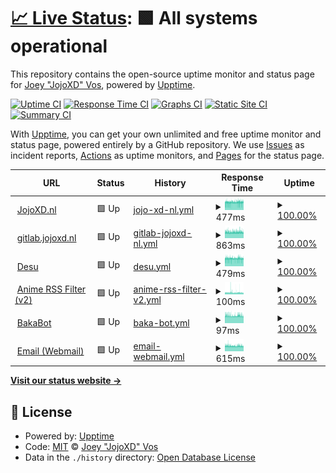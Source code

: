 # [📈 Live Status](https://status.jojoxd.nl): <!--live status--> **🟩 All systems operational**

This repository contains the open-source uptime monitor and status page for [Joey "JojoXD" Vos](jojoxd.nl), powered by [Upptime](https://github.com/upptime/upptime).

[![Uptime CI](https://github.com/jojoxd/site-status/workflows/Uptime%20CI/badge.svg)](https://github.com/upptime/upptime/actions?query=workflow%3A%22Uptime+CI%22)
[![Response Time CI](https://github.com/jojoxd/site-status/workflows/Response%20Time%20CI/badge.svg)](https://github.com/upptime/upptime/actions?query=workflow%3A%22Response+Time+CI%22)
[![Graphs CI](https://github.com/jojoxd/site-status/workflows/Graphs%20CI/badge.svg)](https://github.com/upptime/upptime/actions?query=workflow%3A%22Graphs+CI%22)
[![Static Site CI](https://github.com/jojoxd/site-status/workflows/Static%20Site%20CI/badge.svg)](https://github.com/upptime/upptime/actions?query=workflow%3A%22Static+Site+CI%22)
[![Summary CI](https://github.com/jojoxd/site-status/workflows/Summary%20CI/badge.svg)](https://github.com/upptime/upptime/actions?query=workflow%3A%22Summary+CI%22)

With [Upptime](https://upptime.js.org), you can get your own unlimited and free uptime monitor and status page, powered entirely by a GitHub repository. We use [Issues](https://github.com/jojoxd/site-status/issues) as incident reports, [Actions](https://github.com/jojoxd/site-status/actions) as uptime monitors, and [Pages](https://status.jojoxd.nl) for the status page.

<!--start: status pages-->
<!-- This summary is generated by Upptime (https://github.com/upptime/upptime) -->
<!-- Do not edit this manually, your changes will be overwritten -->
<!-- prettier-ignore -->
| URL | Status | History | Response Time | Uptime |
| --- | ------ | ------- | ------------- | ------ |
| <img alt="" src="https://favicons.githubusercontent.com/jojoxd.nl" height="13"> [JojoXD.nl](https://jojoxd.nl) | 🟩 Up | [jojo-xd-nl.yml](https://github.com/jojoxd/site-status/commits/HEAD/history/jojo-xd-nl.yml) | <details><summary><img alt="Response time graph" src="./graphs/jojo-xd-nl/response-time-week.png" height="20"> 477ms</summary><br><a href="https://status.jojoxd.nl/history/jojo-xd-nl"><img alt="Response time 452" src="https://img.shields.io/endpoint?url=https%3A%2F%2Fraw.githubusercontent.com%2Fjojoxd%2Fsite-status%2FHEAD%2Fapi%2Fjojo-xd-nl%2Fresponse-time.json"></a><br><a href="https://status.jojoxd.nl/history/jojo-xd-nl"><img alt="24-hour response time 487" src="https://img.shields.io/endpoint?url=https%3A%2F%2Fraw.githubusercontent.com%2Fjojoxd%2Fsite-status%2FHEAD%2Fapi%2Fjojo-xd-nl%2Fresponse-time-day.json"></a><br><a href="https://status.jojoxd.nl/history/jojo-xd-nl"><img alt="7-day response time 477" src="https://img.shields.io/endpoint?url=https%3A%2F%2Fraw.githubusercontent.com%2Fjojoxd%2Fsite-status%2FHEAD%2Fapi%2Fjojo-xd-nl%2Fresponse-time-week.json"></a><br><a href="https://status.jojoxd.nl/history/jojo-xd-nl"><img alt="30-day response time 455" src="https://img.shields.io/endpoint?url=https%3A%2F%2Fraw.githubusercontent.com%2Fjojoxd%2Fsite-status%2FHEAD%2Fapi%2Fjojo-xd-nl%2Fresponse-time-month.json"></a><br><a href="https://status.jojoxd.nl/history/jojo-xd-nl"><img alt="1-year response time 452" src="https://img.shields.io/endpoint?url=https%3A%2F%2Fraw.githubusercontent.com%2Fjojoxd%2Fsite-status%2FHEAD%2Fapi%2Fjojo-xd-nl%2Fresponse-time-year.json"></a></details> | <details><summary><a href="https://status.jojoxd.nl/history/jojo-xd-nl">100.00%</a></summary><a href="https://status.jojoxd.nl/history/jojo-xd-nl"><img alt="All-time uptime 100.00%" src="https://img.shields.io/endpoint?url=https%3A%2F%2Fraw.githubusercontent.com%2Fjojoxd%2Fsite-status%2FHEAD%2Fapi%2Fjojo-xd-nl%2Fuptime.json"></a><br><a href="https://status.jojoxd.nl/history/jojo-xd-nl"><img alt="24-hour uptime 100.00%" src="https://img.shields.io/endpoint?url=https%3A%2F%2Fraw.githubusercontent.com%2Fjojoxd%2Fsite-status%2FHEAD%2Fapi%2Fjojo-xd-nl%2Fuptime-day.json"></a><br><a href="https://status.jojoxd.nl/history/jojo-xd-nl"><img alt="7-day uptime 100.00%" src="https://img.shields.io/endpoint?url=https%3A%2F%2Fraw.githubusercontent.com%2Fjojoxd%2Fsite-status%2FHEAD%2Fapi%2Fjojo-xd-nl%2Fuptime-week.json"></a><br><a href="https://status.jojoxd.nl/history/jojo-xd-nl"><img alt="30-day uptime 100.00%" src="https://img.shields.io/endpoint?url=https%3A%2F%2Fraw.githubusercontent.com%2Fjojoxd%2Fsite-status%2FHEAD%2Fapi%2Fjojo-xd-nl%2Fuptime-month.json"></a><br><a href="https://status.jojoxd.nl/history/jojo-xd-nl"><img alt="1-year uptime 100.00%" src="https://img.shields.io/endpoint?url=https%3A%2F%2Fraw.githubusercontent.com%2Fjojoxd%2Fsite-status%2FHEAD%2Fapi%2Fjojo-xd-nl%2Fuptime-year.json"></a></details>
| <img alt="" src="https://favicons.githubusercontent.com/gitlab.jojoxd.nl" height="13"> [gitlab.jojoxd.nl](https://gitlab.jojoxd.nl) | 🟩 Up | [gitlab-jojoxd-nl.yml](https://github.com/jojoxd/site-status/commits/HEAD/history/gitlab-jojoxd-nl.yml) | <details><summary><img alt="Response time graph" src="./graphs/gitlab-jojoxd-nl/response-time-week.png" height="20"> 863ms</summary><br><a href="https://status.jojoxd.nl/history/gitlab-jojoxd-nl"><img alt="Response time 809" src="https://img.shields.io/endpoint?url=https%3A%2F%2Fraw.githubusercontent.com%2Fjojoxd%2Fsite-status%2FHEAD%2Fapi%2Fgitlab-jojoxd-nl%2Fresponse-time.json"></a><br><a href="https://status.jojoxd.nl/history/gitlab-jojoxd-nl"><img alt="24-hour response time 871" src="https://img.shields.io/endpoint?url=https%3A%2F%2Fraw.githubusercontent.com%2Fjojoxd%2Fsite-status%2FHEAD%2Fapi%2Fgitlab-jojoxd-nl%2Fresponse-time-day.json"></a><br><a href="https://status.jojoxd.nl/history/gitlab-jojoxd-nl"><img alt="7-day response time 863" src="https://img.shields.io/endpoint?url=https%3A%2F%2Fraw.githubusercontent.com%2Fjojoxd%2Fsite-status%2FHEAD%2Fapi%2Fgitlab-jojoxd-nl%2Fresponse-time-week.json"></a><br><a href="https://status.jojoxd.nl/history/gitlab-jojoxd-nl"><img alt="30-day response time 809" src="https://img.shields.io/endpoint?url=https%3A%2F%2Fraw.githubusercontent.com%2Fjojoxd%2Fsite-status%2FHEAD%2Fapi%2Fgitlab-jojoxd-nl%2Fresponse-time-month.json"></a><br><a href="https://status.jojoxd.nl/history/gitlab-jojoxd-nl"><img alt="1-year response time 809" src="https://img.shields.io/endpoint?url=https%3A%2F%2Fraw.githubusercontent.com%2Fjojoxd%2Fsite-status%2FHEAD%2Fapi%2Fgitlab-jojoxd-nl%2Fresponse-time-year.json"></a></details> | <details><summary><a href="https://status.jojoxd.nl/history/gitlab-jojoxd-nl">100.00%</a></summary><a href="https://status.jojoxd.nl/history/gitlab-jojoxd-nl"><img alt="All-time uptime 97.37%" src="https://img.shields.io/endpoint?url=https%3A%2F%2Fraw.githubusercontent.com%2Fjojoxd%2Fsite-status%2FHEAD%2Fapi%2Fgitlab-jojoxd-nl%2Fuptime.json"></a><br><a href="https://status.jojoxd.nl/history/gitlab-jojoxd-nl"><img alt="24-hour uptime 100.00%" src="https://img.shields.io/endpoint?url=https%3A%2F%2Fraw.githubusercontent.com%2Fjojoxd%2Fsite-status%2FHEAD%2Fapi%2Fgitlab-jojoxd-nl%2Fuptime-day.json"></a><br><a href="https://status.jojoxd.nl/history/gitlab-jojoxd-nl"><img alt="7-day uptime 100.00%" src="https://img.shields.io/endpoint?url=https%3A%2F%2Fraw.githubusercontent.com%2Fjojoxd%2Fsite-status%2FHEAD%2Fapi%2Fgitlab-jojoxd-nl%2Fuptime-week.json"></a><br><a href="https://status.jojoxd.nl/history/gitlab-jojoxd-nl"><img alt="30-day uptime 97.00%" src="https://img.shields.io/endpoint?url=https%3A%2F%2Fraw.githubusercontent.com%2Fjojoxd%2Fsite-status%2FHEAD%2Fapi%2Fgitlab-jojoxd-nl%2Fuptime-month.json"></a><br><a href="https://status.jojoxd.nl/history/gitlab-jojoxd-nl"><img alt="1-year uptime 97.37%" src="https://img.shields.io/endpoint?url=https%3A%2F%2Fraw.githubusercontent.com%2Fjojoxd%2Fsite-status%2FHEAD%2Fapi%2Fgitlab-jojoxd-nl%2Fuptime-year.json"></a></details>
| <img alt="" src="https://favicons.githubusercontent.com/desu.jojoxd.nl" height="13"> [Desu](https://desu.jojoxd.nl) | 🟩 Up | [desu.yml](https://github.com/jojoxd/site-status/commits/HEAD/history/desu.yml) | <details><summary><img alt="Response time graph" src="./graphs/desu/response-time-week.png" height="20"> 479ms</summary><br><a href="https://status.jojoxd.nl/history/desu"><img alt="Response time 450" src="https://img.shields.io/endpoint?url=https%3A%2F%2Fraw.githubusercontent.com%2Fjojoxd%2Fsite-status%2FHEAD%2Fapi%2Fdesu%2Fresponse-time.json"></a><br><a href="https://status.jojoxd.nl/history/desu"><img alt="24-hour response time 475" src="https://img.shields.io/endpoint?url=https%3A%2F%2Fraw.githubusercontent.com%2Fjojoxd%2Fsite-status%2FHEAD%2Fapi%2Fdesu%2Fresponse-time-day.json"></a><br><a href="https://status.jojoxd.nl/history/desu"><img alt="7-day response time 479" src="https://img.shields.io/endpoint?url=https%3A%2F%2Fraw.githubusercontent.com%2Fjojoxd%2Fsite-status%2FHEAD%2Fapi%2Fdesu%2Fresponse-time-week.json"></a><br><a href="https://status.jojoxd.nl/history/desu"><img alt="30-day response time 455" src="https://img.shields.io/endpoint?url=https%3A%2F%2Fraw.githubusercontent.com%2Fjojoxd%2Fsite-status%2FHEAD%2Fapi%2Fdesu%2Fresponse-time-month.json"></a><br><a href="https://status.jojoxd.nl/history/desu"><img alt="1-year response time 450" src="https://img.shields.io/endpoint?url=https%3A%2F%2Fraw.githubusercontent.com%2Fjojoxd%2Fsite-status%2FHEAD%2Fapi%2Fdesu%2Fresponse-time-year.json"></a></details> | <details><summary><a href="https://status.jojoxd.nl/history/desu">100.00%</a></summary><a href="https://status.jojoxd.nl/history/desu"><img alt="All-time uptime 99.95%" src="https://img.shields.io/endpoint?url=https%3A%2F%2Fraw.githubusercontent.com%2Fjojoxd%2Fsite-status%2FHEAD%2Fapi%2Fdesu%2Fuptime.json"></a><br><a href="https://status.jojoxd.nl/history/desu"><img alt="24-hour uptime 100.00%" src="https://img.shields.io/endpoint?url=https%3A%2F%2Fraw.githubusercontent.com%2Fjojoxd%2Fsite-status%2FHEAD%2Fapi%2Fdesu%2Fuptime-day.json"></a><br><a href="https://status.jojoxd.nl/history/desu"><img alt="7-day uptime 100.00%" src="https://img.shields.io/endpoint?url=https%3A%2F%2Fraw.githubusercontent.com%2Fjojoxd%2Fsite-status%2FHEAD%2Fapi%2Fdesu%2Fuptime-week.json"></a><br><a href="https://status.jojoxd.nl/history/desu"><img alt="30-day uptime 100.00%" src="https://img.shields.io/endpoint?url=https%3A%2F%2Fraw.githubusercontent.com%2Fjojoxd%2Fsite-status%2FHEAD%2Fapi%2Fdesu%2Fuptime-month.json"></a><br><a href="https://status.jojoxd.nl/history/desu"><img alt="1-year uptime 99.95%" src="https://img.shields.io/endpoint?url=https%3A%2F%2Fraw.githubusercontent.com%2Fjojoxd%2Fsite-status%2FHEAD%2Fapi%2Fdesu%2Fuptime-year.json"></a></details>
| <img alt="" src="https://favicons.githubusercontent.com/desu.jojoxd.nl" height="13"> [Anime RSS Filter (v2)](https://desu.jojoxd.nl/anime-rss-filter) | 🟩 Up | [anime-rss-filter-v2.yml](https://github.com/jojoxd/site-status/commits/HEAD/history/anime-rss-filter-v2.yml) | <details><summary><img alt="Response time graph" src="./graphs/anime-rss-filter-v2/response-time-week.png" height="20"> 100ms</summary><br><a href="https://status.jojoxd.nl/history/anime-rss-filter-v2"><img alt="Response time 107" src="https://img.shields.io/endpoint?url=https%3A%2F%2Fraw.githubusercontent.com%2Fjojoxd%2Fsite-status%2FHEAD%2Fapi%2Fanime-rss-filter-v2%2Fresponse-time.json"></a><br><a href="https://status.jojoxd.nl/history/anime-rss-filter-v2"><img alt="24-hour response time 95" src="https://img.shields.io/endpoint?url=https%3A%2F%2Fraw.githubusercontent.com%2Fjojoxd%2Fsite-status%2FHEAD%2Fapi%2Fanime-rss-filter-v2%2Fresponse-time-day.json"></a><br><a href="https://status.jojoxd.nl/history/anime-rss-filter-v2"><img alt="7-day response time 100" src="https://img.shields.io/endpoint?url=https%3A%2F%2Fraw.githubusercontent.com%2Fjojoxd%2Fsite-status%2FHEAD%2Fapi%2Fanime-rss-filter-v2%2Fresponse-time-week.json"></a><br><a href="https://status.jojoxd.nl/history/anime-rss-filter-v2"><img alt="30-day response time 104" src="https://img.shields.io/endpoint?url=https%3A%2F%2Fraw.githubusercontent.com%2Fjojoxd%2Fsite-status%2FHEAD%2Fapi%2Fanime-rss-filter-v2%2Fresponse-time-month.json"></a><br><a href="https://status.jojoxd.nl/history/anime-rss-filter-v2"><img alt="1-year response time 107" src="https://img.shields.io/endpoint?url=https%3A%2F%2Fraw.githubusercontent.com%2Fjojoxd%2Fsite-status%2FHEAD%2Fapi%2Fanime-rss-filter-v2%2Fresponse-time-year.json"></a></details> | <details><summary><a href="https://status.jojoxd.nl/history/anime-rss-filter-v2">100.00%</a></summary><a href="https://status.jojoxd.nl/history/anime-rss-filter-v2"><img alt="All-time uptime 99.95%" src="https://img.shields.io/endpoint?url=https%3A%2F%2Fraw.githubusercontent.com%2Fjojoxd%2Fsite-status%2FHEAD%2Fapi%2Fanime-rss-filter-v2%2Fuptime.json"></a><br><a href="https://status.jojoxd.nl/history/anime-rss-filter-v2"><img alt="24-hour uptime 100.00%" src="https://img.shields.io/endpoint?url=https%3A%2F%2Fraw.githubusercontent.com%2Fjojoxd%2Fsite-status%2FHEAD%2Fapi%2Fanime-rss-filter-v2%2Fuptime-day.json"></a><br><a href="https://status.jojoxd.nl/history/anime-rss-filter-v2"><img alt="7-day uptime 100.00%" src="https://img.shields.io/endpoint?url=https%3A%2F%2Fraw.githubusercontent.com%2Fjojoxd%2Fsite-status%2FHEAD%2Fapi%2Fanime-rss-filter-v2%2Fuptime-week.json"></a><br><a href="https://status.jojoxd.nl/history/anime-rss-filter-v2"><img alt="30-day uptime 100.00%" src="https://img.shields.io/endpoint?url=https%3A%2F%2Fraw.githubusercontent.com%2Fjojoxd%2Fsite-status%2FHEAD%2Fapi%2Fanime-rss-filter-v2%2Fuptime-month.json"></a><br><a href="https://status.jojoxd.nl/history/anime-rss-filter-v2"><img alt="1-year uptime 99.95%" src="https://img.shields.io/endpoint?url=https%3A%2F%2Fraw.githubusercontent.com%2Fjojoxd%2Fsite-status%2FHEAD%2Fapi%2Fanime-rss-filter-v2%2Fuptime-year.json"></a></details>
| <img alt="" src="https://favicons.githubusercontent.com/desu.jojoxd.nl" height="13"> [BakaBot](https://desu.jojoxd.nl/bakabot) | 🟩 Up | [baka-bot.yml](https://github.com/jojoxd/site-status/commits/HEAD/history/baka-bot.yml) | <details><summary><img alt="Response time graph" src="./graphs/baka-bot/response-time-week.png" height="20"> 97ms</summary><br><a href="https://status.jojoxd.nl/history/baka-bot"><img alt="Response time 107" src="https://img.shields.io/endpoint?url=https%3A%2F%2Fraw.githubusercontent.com%2Fjojoxd%2Fsite-status%2FHEAD%2Fapi%2Fbaka-bot%2Fresponse-time.json"></a><br><a href="https://status.jojoxd.nl/history/baka-bot"><img alt="24-hour response time 96" src="https://img.shields.io/endpoint?url=https%3A%2F%2Fraw.githubusercontent.com%2Fjojoxd%2Fsite-status%2FHEAD%2Fapi%2Fbaka-bot%2Fresponse-time-day.json"></a><br><a href="https://status.jojoxd.nl/history/baka-bot"><img alt="7-day response time 97" src="https://img.shields.io/endpoint?url=https%3A%2F%2Fraw.githubusercontent.com%2Fjojoxd%2Fsite-status%2FHEAD%2Fapi%2Fbaka-bot%2Fresponse-time-week.json"></a><br><a href="https://status.jojoxd.nl/history/baka-bot"><img alt="30-day response time 104" src="https://img.shields.io/endpoint?url=https%3A%2F%2Fraw.githubusercontent.com%2Fjojoxd%2Fsite-status%2FHEAD%2Fapi%2Fbaka-bot%2Fresponse-time-month.json"></a><br><a href="https://status.jojoxd.nl/history/baka-bot"><img alt="1-year response time 107" src="https://img.shields.io/endpoint?url=https%3A%2F%2Fraw.githubusercontent.com%2Fjojoxd%2Fsite-status%2FHEAD%2Fapi%2Fbaka-bot%2Fresponse-time-year.json"></a></details> | <details><summary><a href="https://status.jojoxd.nl/history/baka-bot">100.00%</a></summary><a href="https://status.jojoxd.nl/history/baka-bot"><img alt="All-time uptime 99.95%" src="https://img.shields.io/endpoint?url=https%3A%2F%2Fraw.githubusercontent.com%2Fjojoxd%2Fsite-status%2FHEAD%2Fapi%2Fbaka-bot%2Fuptime.json"></a><br><a href="https://status.jojoxd.nl/history/baka-bot"><img alt="24-hour uptime 100.00%" src="https://img.shields.io/endpoint?url=https%3A%2F%2Fraw.githubusercontent.com%2Fjojoxd%2Fsite-status%2FHEAD%2Fapi%2Fbaka-bot%2Fuptime-day.json"></a><br><a href="https://status.jojoxd.nl/history/baka-bot"><img alt="7-day uptime 100.00%" src="https://img.shields.io/endpoint?url=https%3A%2F%2Fraw.githubusercontent.com%2Fjojoxd%2Fsite-status%2FHEAD%2Fapi%2Fbaka-bot%2Fuptime-week.json"></a><br><a href="https://status.jojoxd.nl/history/baka-bot"><img alt="30-day uptime 100.00%" src="https://img.shields.io/endpoint?url=https%3A%2F%2Fraw.githubusercontent.com%2Fjojoxd%2Fsite-status%2FHEAD%2Fapi%2Fbaka-bot%2Fuptime-month.json"></a><br><a href="https://status.jojoxd.nl/history/baka-bot"><img alt="1-year uptime 99.95%" src="https://img.shields.io/endpoint?url=https%3A%2F%2Fraw.githubusercontent.com%2Fjojoxd%2Fsite-status%2FHEAD%2Fapi%2Fbaka-bot%2Fuptime-year.json"></a></details>
| <img alt="" src="https://favicons.githubusercontent.com/mail.jojoxd.nl" height="13"> [Email (Webmail)](https://mail.jojoxd.nl) | 🟩 Up | [email-webmail.yml](https://github.com/jojoxd/site-status/commits/HEAD/history/email-webmail.yml) | <details><summary><img alt="Response time graph" src="./graphs/email-webmail/response-time-week.png" height="20"> 615ms</summary><br><a href="https://status.jojoxd.nl/history/email-webmail"><img alt="Response time 646" src="https://img.shields.io/endpoint?url=https%3A%2F%2Fraw.githubusercontent.com%2Fjojoxd%2Fsite-status%2FHEAD%2Fapi%2Femail-webmail%2Fresponse-time.json"></a><br><a href="https://status.jojoxd.nl/history/email-webmail"><img alt="24-hour response time 609" src="https://img.shields.io/endpoint?url=https%3A%2F%2Fraw.githubusercontent.com%2Fjojoxd%2Fsite-status%2FHEAD%2Fapi%2Femail-webmail%2Fresponse-time-day.json"></a><br><a href="https://status.jojoxd.nl/history/email-webmail"><img alt="7-day response time 615" src="https://img.shields.io/endpoint?url=https%3A%2F%2Fraw.githubusercontent.com%2Fjojoxd%2Fsite-status%2FHEAD%2Fapi%2Femail-webmail%2Fresponse-time-week.json"></a><br><a href="https://status.jojoxd.nl/history/email-webmail"><img alt="30-day response time 646" src="https://img.shields.io/endpoint?url=https%3A%2F%2Fraw.githubusercontent.com%2Fjojoxd%2Fsite-status%2FHEAD%2Fapi%2Femail-webmail%2Fresponse-time-month.json"></a><br><a href="https://status.jojoxd.nl/history/email-webmail"><img alt="1-year response time 646" src="https://img.shields.io/endpoint?url=https%3A%2F%2Fraw.githubusercontent.com%2Fjojoxd%2Fsite-status%2FHEAD%2Fapi%2Femail-webmail%2Fresponse-time-year.json"></a></details> | <details><summary><a href="https://status.jojoxd.nl/history/email-webmail">100.00%</a></summary><a href="https://status.jojoxd.nl/history/email-webmail"><img alt="All-time uptime 99.66%" src="https://img.shields.io/endpoint?url=https%3A%2F%2Fraw.githubusercontent.com%2Fjojoxd%2Fsite-status%2FHEAD%2Fapi%2Femail-webmail%2Fuptime.json"></a><br><a href="https://status.jojoxd.nl/history/email-webmail"><img alt="24-hour uptime 100.00%" src="https://img.shields.io/endpoint?url=https%3A%2F%2Fraw.githubusercontent.com%2Fjojoxd%2Fsite-status%2FHEAD%2Fapi%2Femail-webmail%2Fuptime-day.json"></a><br><a href="https://status.jojoxd.nl/history/email-webmail"><img alt="7-day uptime 100.00%" src="https://img.shields.io/endpoint?url=https%3A%2F%2Fraw.githubusercontent.com%2Fjojoxd%2Fsite-status%2FHEAD%2Fapi%2Femail-webmail%2Fuptime-week.json"></a><br><a href="https://status.jojoxd.nl/history/email-webmail"><img alt="30-day uptime 99.66%" src="https://img.shields.io/endpoint?url=https%3A%2F%2Fraw.githubusercontent.com%2Fjojoxd%2Fsite-status%2FHEAD%2Fapi%2Femail-webmail%2Fuptime-month.json"></a><br><a href="https://status.jojoxd.nl/history/email-webmail"><img alt="1-year uptime 99.66%" src="https://img.shields.io/endpoint?url=https%3A%2F%2Fraw.githubusercontent.com%2Fjojoxd%2Fsite-status%2FHEAD%2Fapi%2Femail-webmail%2Fuptime-year.json"></a></details>

<!--end: status pages-->

[**Visit our status website →**](https://status.jojoxd.nl)

## 📄 License

- Powered by: [Upptime](https://github.com/upptime/upptime)
- Code: [MIT](./LICENSE) © [Joey "JojoXD" Vos](jojoxd.nl)
- Data in the `./history` directory: [Open Database License](https://opendatacommons.org/licenses/odbl/1-0/)

